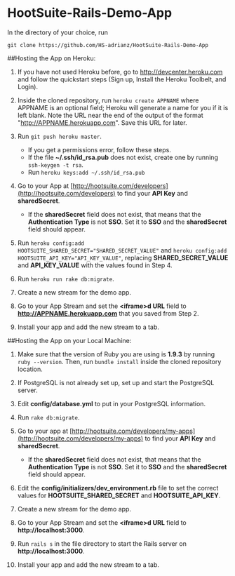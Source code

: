 HootSuite-Rails-Demo-App
========================

In the directory of your choice, run

`git clone https://github.com/HS-adrianz/HootSuite-Rails-Demo-App`

##Hosting the App on Heroku:

1. If you have not used Heroku before, go to http://devcenter.heroku.com and follow the quickstart steps (Sign up, Install the Heroku Toolbelt, and Login).

2. Inside the cloned repository, run `heroku create APPNAME` where APPNAME is an optional field; Heroku will generate a name for you if it is left blank. Note the URL near the end of the output of the format "http://APPNAME.herokuapp.com". Save this URL for later.

3. Run `git push heroku master`.
    * If you get a permissions error, follow these steps.
    * If the file **~/.ssh/id_rsa.pub** does not exist, create one by running `ssh-keygen -t rsa`.
    * Run `heroku keys:add ~/.ssh/id_rsa.pub`

4. Go to your App at [http://hootsuite.com/developers](http://hootsuite.com/developers) to find your **API Key** and **sharedSecret**.
    * If the **sharedSecret** field does not exist, that means that the **Authentication Type** is not **SSO**. Set it to **SSO** and the **sharedSecret** field should appear.

5. Run `heroku config:add HOOTSUITE_SHARED_SECRET="SHARED_SECRET_VALUE"` and `heroku config:add HOOTSUITE_API_KEY="API_KEY_VALUE"`, replacing **SHARED\_SECRET\_VALUE** and **API\_KEY\_VALUE** with the values found in Step 4.

6. Run `heroku run rake db:migrate`.

7. Create a new stream for the demo app.

8. Go to your App Stream and set the **&lt;iframe&gt;d URL** field to **http://APPNAME.herokuapp.com** that you saved from Step 2.

9. Install your app and add the new stream to a tab.

##Hosting the App on your Local Machine:

1. Make sure that the version of Ruby you are using is **1.9.3** by running `ruby --version`. Then, run `bundle install` inside the cloned repository location.

2. If PostgreSQL is not already set up, set up and start the PostgreSQL server. 

3. Edit **config/database.yml** to put in your PostgreSQL information.

4. Run `rake db:migrate`.

5. Go to your app at [http://hootsuite.com/developers/my-apps](http://hootsuite.com/developers/my-apps) to find your **API Key** and **sharedSecret**.
    * If the **sharedSecret** field does not exist, that means that the **Authentication Type** is not **SSO**. Set it to **SSO** and the **sharedSecret** field should appear.

6. Edit the **config/initializers/dev_environment.rb** file to set the correct values for **HOOTSUITE\_SHARED\_SECRET** and **HOOTSUITE\_API\_KEY**.

7. Create a new stream for the demo app.

8. Go to your App Stream and set the **&lt;iframe&gt;d URL** field to **http://localhost:3000**.

9. Run `rails s` in the file directory to start the Rails server on **http://localhost:3000**.

10. Install your app and add the new stream to a tab.
